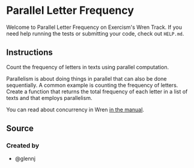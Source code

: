 # Parallel Letter Frequency

Welcome to Parallel Letter Frequency on Exercism's Wren Track.
If you need help running the tests or submitting your code, check out `HELP.md`.

## Instructions

Count the frequency of letters in texts using parallel computation.

Parallelism is about doing things in parallel that can also be done sequentially.
A common example is counting the frequency of letters.
Create a function that returns the total frequency of each letter in a list of texts and that employs parallelism.

You can read about concurrency in Wren [in the manual][concurrency].

[concurrency]: https://wren.io/concurrency.html

## Source

### Created by

- @glennj